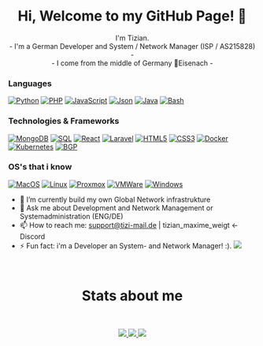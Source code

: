<h1 align="center">Hi, Welcome to my GitHub Page! 👋</h1>

<p align="center">I'm Tizian.<br>
        - I'm a German Developer and System / Network Manager (ISP / AS215828) -
    <br>
        - I come from the middle of Germany 📍Eisenach -
<br> 
</p>

### Languages
[![Python](https://img.shields.io/badge/python-black?style=for-the-badge&logo=python)](https://github.com/Tizian-Maxime-Weigt)
[![PHP](https://img.shields.io/badge/php-black?style=for-the-badge&logo=php)](https://github.com/Tizian-Maxime-Weigt)
[![JavaScript](https://img.shields.io/badge/javascript-black?style=for-the-badge&logo=javascript)](https://github.com/Tizian-Maxime-Weigt)
[![Json](https://img.shields.io/badge/json-black?style=for-the-badge&logo=json)](https://github.com/Tizian-Maxime-Weigt)
[![Java](https://img.shields.io/badge/java-black?style=for-the-badge&logo=openjdk)](https://github.com/Tizian-Maxime-Weigt)
[![Bash](https://img.shields.io/badge/bash-black?style=for-the-badge&logo=gnu-bash&logoColor=white)](https://github.com/Tizian-Maxime-Weigt)

### Technologies & Frameworks
[![MongoDB](https://img.shields.io/badge/mongodb-black?style=for-the-badge&logo=mongodb)](https://github.com/Tizian-Maxime-Weigt)
[![SQL](https://img.shields.io/badge/sql-black?style=for-the-badge&logo=mysql)](https://github.com/Tizian-Maxime-Weigt)
[![React](https://img.shields.io/badge/react-black?style=for-the-badge&logo=react)](https://github.com/Tizian-Maxime-Weigt)
[![Laravel](https://img.shields.io/badge/Laravel-black?style=for-the-badge&logo=Laravel)](https://github.com/Tizian-Maxime-Weigt)
[![HTML5](https://img.shields.io/badge/html5-black?style=for-the-badge&logo=html5)](https://github.com/Tizian-Maxime-Weigt)
[![CSS3](https://img.shields.io/badge/css3-black?style=for-the-badge&logo=css3)](https://github.com/Tizian-Maxime-Weigt)
[![Docker](https://img.shields.io/badge/docker-black?style=for-the-badge&logo=docker)](https://hub.docker.com/u/TizianMaximeWeigt)
[![Kubernetes](https://img.shields.io/badge/kubernetes-black?style=for-the-badge&logo=kubernetes)](https://hub.docker.com/u/TizianMaximeWeigt)
[![BGP](https://img.shields.io/badge/bgp-black?style=for-the-badge&logo=bgp)](https://hub.docker.com/u/TizianMaximeWeigt)

### OS's that i know
[![MacOS](https://img.shields.io/badge/linux-black?style=for-the-badge&logo=Apple)](https://github.com/Tizian-Maxime-Weigt)
[![Linux](https://img.shields.io/badge/linux-black?style=for-the-badge&logo=Linux)](https://github.com/Tizian-Maxime-Weigt)
[![Proxmox](https://img.shields.io/badge/proxmox-black?style=for-the-badge&logo=proxmox)](https://github.com/Tizian-Maxime-Weigt)
[![VMWare](https://img.shields.io/badge/vmware-black?style=for-the-badge&logo=vmware)](https://github.com/Tizian-Maxime-Weigt)
[![Windows](https://img.shields.io/badge/Windows-black?style=for-the-badge&logo=Windows)](https://github.com/Tizian-Maxime-Weigt)

- 🌱 I’m currently build my own Global Network infrastrukture
- 💬 Ask me about Development and Network Management or Systemadministration (ENG/DE)
- 📫 How to reach me: support@tizi-mail.de | tizian_maxime_weigt <- Discord
- ⚡ Fun fact: i'm a Developer an System- and Network Manager! :).
![](https://hit.yhype.me/github/profile?user_id=108728667)
<br>
<h1 align="center"> Stats about me </h1>
<br>
<p align="center">
  <a href="https://github.com/Tizian-Maxime-Weigt">
    <img src="http://github-profile-summary-cards.vercel.app/api/cards/profile-details?username=Tizian-Maxime-Weigt&theme=2077" />
  </a>
  <a href="https://github.com/Tizian-Maxime-Weigt">
    <img src="http://github-profile-summary-cards.vercel.app/api/cards/repos-per-language?username=Tizian-Maxime-Weigt&theme=2077" />
  </a>
  <a href="https://github.com/Tizian-Maxime-Weigt">
    <img src="http://github-profile-summary-cards.vercel.app/api/cards/stats?username=Tizian-Maxime-Weigt&theme=2077" />
  </a>
</p>
